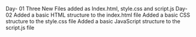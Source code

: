 Day- 01 
Three New Files added as Index.html, style.css and script.js
Day- 02 
Added a basic HTML structure to the index.html file
Added a basic CSS structure to the style.css file
Added a basic JavaScript structure to the script.js file

